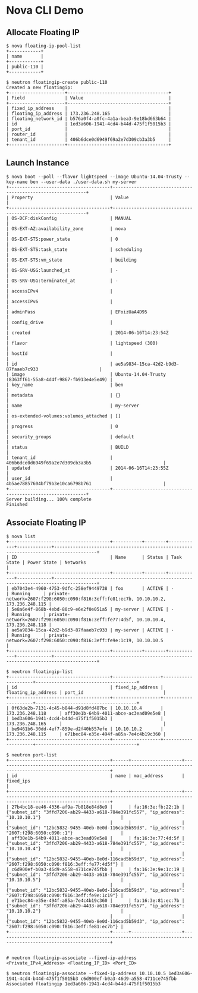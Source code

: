 # Nova CLI Demo


## Allocate Floating IP

	$ nova floating-ip-pool-list
	+------------+
	| name       |
	+------------+
	| public-110 |
	+------------+

	$ neutron floatingip-create public-110
	Created a new floatingip:
	+---------------------+--------------------------------------+
	| Field               | Value                                |
	+---------------------+--------------------------------------+
	| fixed_ip_address    |                                      |
	| floating_ip_address | 173.236.248.165                      |
	| floating_network_id | b576a0f4-a0fc-4a1a-bea3-9e18bd663b64 |
	| id                  | 1ed3a606-1941-4cd4-b44d-475f1f5015b3 |
	| port_id             |                                      |
	| router_id           |                                      |
	| tenant_id           | 406b6dce0d6949f69a2e7d309cb3a3b5     |
	+---------------------+--------------------------------------+

## Launch Instance

	$ nova boot --poll --flavor lightspeed --image Ubuntu-14.04-Trusty --key-name ben --user-data ./user-data.sh my-server
	+--------------------------------------+------------------------------------------------------------+
	| Property                             | Value                                                      |
	+--------------------------------------+------------------------------------------------------------+
	| OS-DCF:diskConfig                    | MANUAL                                                     |
	| OS-EXT-AZ:availability_zone          | nova                                                       |
	| OS-EXT-STS:power_state               | 0                                                          |
	| OS-EXT-STS:task_state                | scheduling                                                 |
	| OS-EXT-STS:vm_state                  | building                                                   |
	| OS-SRV-USG:launched_at               | -                                                          |
	| OS-SRV-USG:terminated_at             | -                                                          |
	| accessIPv4                           |                                                            |
	| accessIPv6                           |                                                            |
	| adminPass                            | EFoizUaA4D95                                               |
	| config_drive                         |                                                            |
	| created                              | 2014-06-16T14:23:54Z                                       |
	| flavor                               | lightspeed (300)                                           |
	| hostId                               |                                                            |
	| id                                   | ae5a9834-15ca-42d2-b9d3-87faaeb7c933                       |
	| image                                | Ubuntu-14.04-Trusty (8363ff61-55a8-4d4f-9867-fb913e4e5e49) |
	| key_name                             | ben                                                        |
	| metadata                             | {}                                                         |
	| name                                 | my-server                                                  |
	| os-extended-volumes:volumes_attached | []                                                         |
	| progress                             | 0                                                          |
	| security_groups                      | default                                                    |
	| status                               | BUILD                                                      |
	| tenant_id                            | 406b6dce0d6949f69a2e7d309cb3a3b5                           |
	| updated                              | 2014-06-16T14:23:55Z                                       |
	| user_id                              | 4b5ae78857604bf79b3e10ca6798b761                           |
	+--------------------------------------+------------------------------------------------------------+
	Server building... 100% complete
	Finished


## Associate Floating IP

	$ nova list
	+--------------------------------------+-----------+--------+------------+-------------+--------------------------------------------------------------------------------------+
	| ID                                   | Name      | Status | Task State | Power State | Networks                                                                             |
	+--------------------------------------+-----------+--------+------------+-------------+--------------------------------------------------------------------------------------+
	| eb7043e4-4960-4753-9dfc-258ef9449738 | foo       | ACTIVE | -          | Running     | private-network=2607:f298:6050:c090:f816:3eff:fe81:ec7b, 10.10.10.2, 173.236.248.115 |
	| 5e8a6e4f-868b-4ebd-80c9-e6e2f0e051a5 | my-server | ACTIVE | -          | Running     | private-network=2607:f298:6050:c090:f816:3eff:fe77:4d5f, 10.10.10.4, 173.236.248.118 |
	| ae5a9834-15ca-42d2-b9d3-87faaeb7c933 | my-server | ACTIVE | -          | Running     | private-network=2607:f298:6050:c090:f816:3eff:fe9e:1c19, 10.10.10.5                  |
	+--------------------------------------+-----------+--------+------------+-------------+--------------------------------------------------------------------------------------+

	$ neutron floatingip-list
	+--------------------------------------+------------------+---------------------+--------------------------------------+
	| id                                   | fixed_ip_address | floating_ip_address | port_id                              |
	+--------------------------------------+------------------+---------------------+--------------------------------------+
	| 0f63de2b-7131-4c45-b844-d91d8fd487bc | 10.10.10.4       | 173.236.248.118     | aff30e1b-64b9-4011-abce-ac3ead09e5e8 |
	| 1ed3a606-1941-4cd4-b44d-475f1f5015b3 |                  | 173.236.248.165     |                                      |
	| be9461b6-30dd-4ef7-859e-d2f40b557efe | 10.10.10.2       | 173.236.248.115     | e71bec84-e35e-494f-a85a-7e4c4b19c360 |
	+--------------------------------------+------------------+---------------------+--------------------------------------+

	$ neutron port-list
	+--------------------------------------+------+-------------------+----------------------------------------------------------------------------------------------------------------+
	| id                                   | name | mac_address       | fixed_ips                                                                                                      |
	+--------------------------------------+------+-------------------+----------------------------------------------------------------------------------------------------------------+
	| 27b4bc18-ee46-4336-af9a-7b818e84d8e9 |      | fa:16:3e:fb:22:1b | {"subnet_id": "3ffd7206-ab29-4433-a618-784e391fc557", "ip_address": "10.10.10.1"}                              |
	|                                      |      |                   | {"subnet_id": "12bc5832-9455-40eb-8e0d-116cad5b59d3", "ip_address": "2607:f298:6050:c090::1"}                  |
	| aff30e1b-64b9-4011-abce-ac3ead09e5e8 |      | fa:16:3e:77:4d:5f | {"subnet_id": "3ffd7206-ab29-4433-a618-784e391fc557", "ip_address": "10.10.10.4"}                              |
	|                                      |      |                   | {"subnet_id": "12bc5832-9455-40eb-8e0d-116cad5b59d3", "ip_address": "2607:f298:6050:c090:f816:3eff:fe77:4d5f"} |
	| c6d900ef-b0a3-46d9-a558-4711ce745fbb |      | fa:16:3e:9e:1c:19 | {"subnet_id": "3ffd7206-ab29-4433-a618-784e391fc557", "ip_address": "10.10.10.5"}                              |
	|                                      |      |                   | {"subnet_id": "12bc5832-9455-40eb-8e0d-116cad5b59d3", "ip_address": "2607:f298:6050:c090:f816:3eff:fe9e:1c19"} |
	| e71bec84-e35e-494f-a85a-7e4c4b19c360 |      | fa:16:3e:81:ec:7b | {"subnet_id": "3ffd7206-ab29-4433-a618-784e391fc557", "ip_address": "10.10.10.2"}                              |
	|                                      |      |                   | {"subnet_id": "12bc5832-9455-40eb-8e0d-116cad5b59d3", "ip_address": "2607:f298:6050:c090:f816:3eff:fe81:ec7b"} |
	+--------------------------------------+------+-------------------+----------------------------------------------------------------------------------------------------------------+


	# neutron floatingip-associate --fixed-ip-address <Private_IPv4_Address> <Floating_IP_ID> <Port_ID> 

	$ neutron floatingip-associate --fixed-ip-address 10.10.10.5 1ed3a606-1941-4cd4-b44d-475f1f5015b3 c6d900ef-b0a3-46d9-a558-4711ce745fbb
	Associated floatingip 1ed3a606-1941-4cd4-b44d-475f1f5015b3
